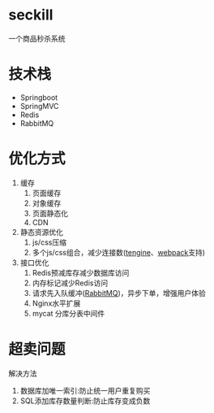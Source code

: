 # seckill
一个商品秒杀系统
# 技术栈
* Springboot
* SpringMVC
* Redis
* RabbitMQ
# 优化方式
1. 缓存
   1. 页面缓存
   2. 对象缓存
   3. 页面静态化
   4. CDN
2. 静态资源优化
   1. js/css压缩
   2. 多个js/css组合，减少连接数([tengine](https://github.com/alibaba/tengine)、[webpack](https://github.com/webpack/webpack)支持)
3. 接口优化
   1. Redis预减库存减少数据库访问
   2. 内存标记减少Redis访问
   3. 请求先入队缓冲([RabbitMQ](https://github.com/rabbitmq/rabbitmq-server))，异步下单，增强用户体验
   4. Nginx水平扩展
   5. mycat 分库分表中间件
# 超卖问题
解决方法
1. 数据库加唯一索引:防止统一用户重复购买
2. SQL添加库存数量判断:防止库存变成负数


   

